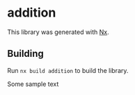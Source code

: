 # addition

This library was generated with [Nx](https://nx.dev).

## Building

Run `nx build addition` to build the library.

Some sample text